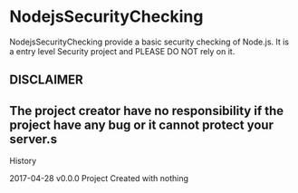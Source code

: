 # NodejsSecurityChecking
NodejsSecurityChecking provide a basic security checking of Node.js.
It is a entry level Security project and PLEASE DO NOT rely on it.

DISCLAIMER
----------------------------------------------------------------------
The project creator have no responsibility if the project have any bug 
or it cannot protect your server.s
----------------------------------------------------------------------

History

2017-04-28
v0.0.0 Project Created with nothing
